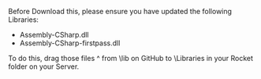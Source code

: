 Before Download this, please ensure you have updated the following Libraries:

- Assembly-CSharp.dll
- Assembly-CSharp-firstpass.dll

To do this, drag those files ^ from \lib on GitHub to \Libraries in your Rocket folder on your Server.
